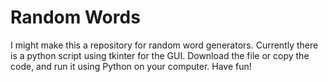 # Random Words

I might make this a repository for random word generators. Currently there is a python script using tkinter for the GUI. Download the file or copy the code, and run it using Python on your computer. Have fun!
